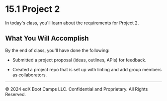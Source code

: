 # 15.1 Project 2
In today's class, you'll learn about the requirements for Project 2.

## What You Will Accomplish
By the end of class, you'll have done the following:

* Submitted a project proposal (ideas, outlines, APIs) for feedback.

* Created a project repo that is set up with linting and add group members as collaborators.

---
© 2024 edX Boot Camps LLC. Confidential and Proprietary. All Rights Reserved.